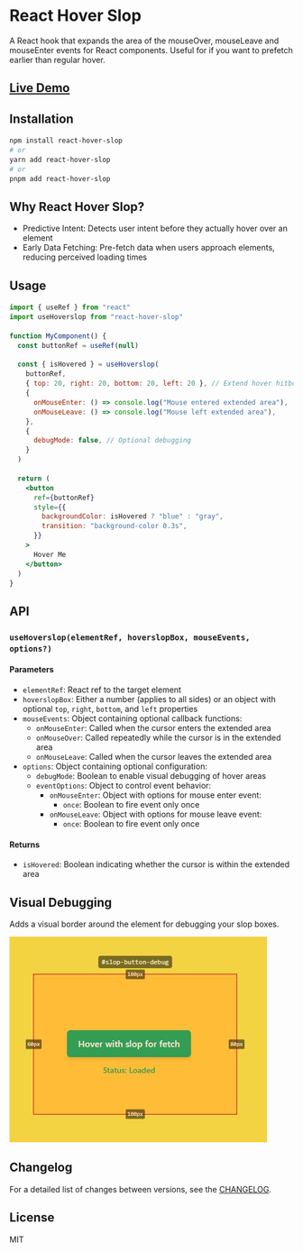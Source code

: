 # React Hover Slop

A React hook that expands the area of the mouseOver, mouseLeave and mouseEnter events for React components. Useful for if you want to prefetch earlier than regular hover.

## [Live Demo](https://react-hover-slop-example-page.vercel.app/)

## Installation

```bash
npm install react-hover-slop
# or
yarn add react-hover-slop
# or
pnpm add react-hover-slop
```

## Why React Hover Slop?

- Predictive Intent: Detects user intent before they actually hover over an element
- Early Data Fetching: Pre-fetch data when users approach elements, reducing perceived loading times

## Usage

```jsx
import { useRef } from "react"
import useHoverslop from "react-hover-slop"

function MyComponent() {
  const buttonRef = useRef(null)

  const { isHovered } = useHoverslop(
    buttonRef,
    { top: 20, right: 20, bottom: 20, left: 20 }, // Extend hover hitbox 20px in all directions
    {
      onMouseEnter: () => console.log("Mouse entered extended area"),
      onMouseLeave: () => console.log("Mouse left extended area"),
    },
    {
      debugMode: false, // Optional debugging
    }
  )

  return (
    <button
      ref={buttonRef}
      style={{
        backgroundColor: isHovered ? "blue" : "gray",
        transition: "background-color 0.3s",
      }}
    >
      Hover Me
    </button>
  )
}
```

## API

### `useHoverslop(elementRef, hoverslopBox, mouseEvents, options?)`

#### Parameters

- `elementRef`: React ref to the target element
- `hoverslopBox`: Either a number (applies to all sides) or an object with optional `top`, `right`, `bottom`, and `left` properties
- `mouseEvents`: Object containing optional callback functions:
  - `onMouseEnter`: Called when the cursor enters the extended area
  - `onMouseOver`: Called repeatedly while the cursor is in the extended area
  - `onMouseLeave`: Called when the cursor leaves the extended area
- `options`: Object containing optional configuration:
  - `debugMode`: Boolean to enable visual debugging of hover areas
  - `eventOptions`: Object to control event behavior:
    - `onMouseEnter`: Object with options for mouse enter event:
      - `once`: Boolean to fire event only once
    - `onMouseLeave`: Object with options for mouse leave event:
      - `once`: Boolean to fire event only once

#### Returns

- `isHovered`: Boolean indicating whether the cursor is within the extended area

## Visual Debugging

Adds a visual border around the element for debugging your slop boxes.

 <img src="./public/HoveSlopDebugMode.jpg" alt="Adds a visual border around the element for debugging your slop boxes. ">

## Changelog

For a detailed list of changes between versions, see the [CHANGELOG](https://github.com/yourusername/react-hover-slop/blob/main/CHANGELOG.md).

## License

MIT
